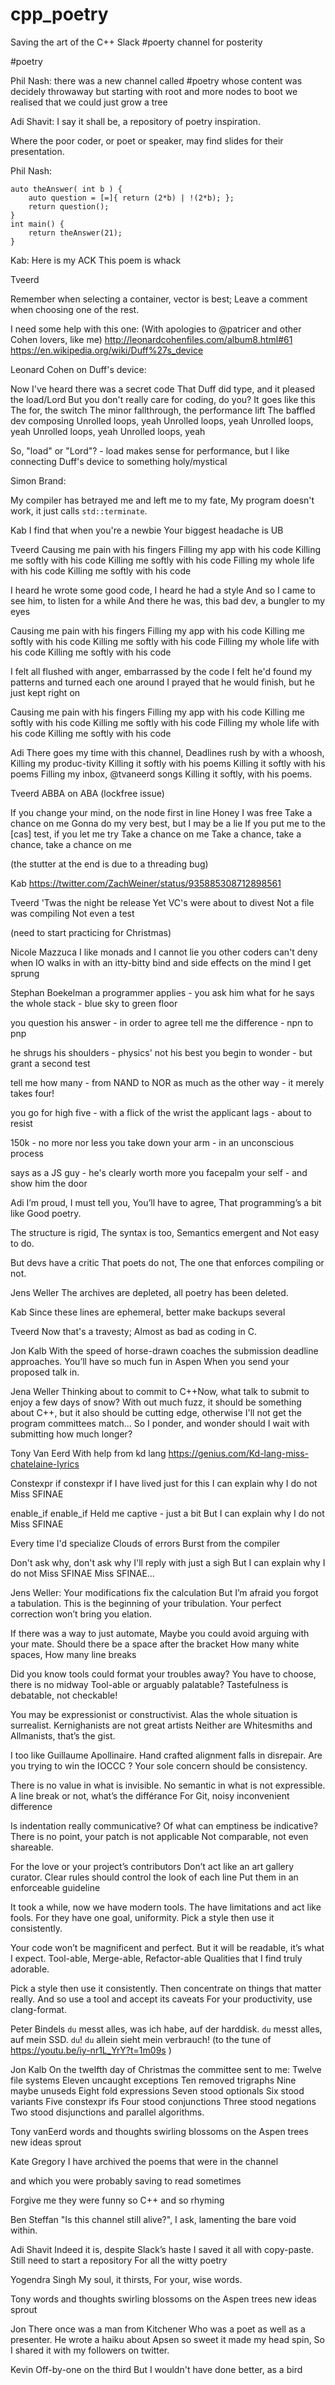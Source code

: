 # cpp_poetry
Saving the art of the C++ Slack #poerty channel for posterity

#poetry

Phil Nash:
there was a new channel called #poetry
whose content was decidely throwaway
but starting with root
and more nodes to boot
we realised that we could just grow a tree

Adi Shavit:
I say it shall be,
a repository
of poetry inspiration. 

Where the poor coder,
or poet or speaker,
may find slides for their presentation.

Phil Nash:
```
auto theAnswer( int b ) {
    auto question = [=]{ return (2*b) | !(2*b); };
    return question();
}
int main() {
    return theAnswer(21);
}
```

Kab:
Here is my ACK
This poem is whack

Tveerd

Remember when selecting a container, vector is best;
Leave a comment when choosing one of the rest.

I need some help with this one:
(With apologies to @patricer and other Cohen lovers, like me)
http://leonardcohenfiles.com/album8.html#61
https://en.wikipedia.org/wiki/Duff%27s_device

Leonard Cohen on Duff's device:

Now I've heard there was a secret code
That Duff did type, and it pleased the load/Lord
But you don't really care for coding, do you?
It goes like this
The for, the switch
The minor fallthrough, the performance lift
The baffled dev composing Unrolled loops, yeah 
Unrolled loops, yeah
Unrolled loops, yeah
Unrolled loops, yeah
Unrolled loops, yeah

So, "load" or "Lord"? - load makes sense for performance, but I like connecting Duff's device to something holy/mystical

Simon Brand:

My compiler has betrayed me and left me to my fate,
My program doesn't work, it just calls `std::terminate`.

Kab
I find that when you're a newbie
Your biggest headache is UB

Tveerd
Causing me pain with his fingers
Filling my app with his code‎
Killing me softly with his code
Killing me softly with his code
Filling my whole life with his code
Killing me softly with his code

I heard he wrote some good code, I heard he had a style
And so I came to see him, to listen for a while
And there he was, this bad dev, a bungler to my eyes‎

Causing me pain with his fingers
Filling my app with his code‎
Killing me softly with his code
Killing me softly with his code
Filling my whole life with his code
Killing me softly with his code

I felt all flushed with anger, embarrassed by the code
I felt he'd found my patterns and turned each one around
I prayed that he would finish, but he just kept right on

Causing me pain with his fingers
Filling my app with his code‎
Killing me softly with his code
Killing me softly with his code
Filling my whole life with his code
Killing me softly with his code

Adi
There goes my time with this channel,
Deadlines rush by with a whoosh,
Killing my produc-tivity
Killing it softly with his poems
Killing it softly with his poems
Filling my inbox, @tvaneerd songs
Killing it softly, with his poems.

Tveerd
ABBA on ABA (lockfree issue)

If you change your mind, on the node first in line
Honey I was free
Take a chance on me
Gonna do my very best, but I may be a lie
If you put me to the [cas] test, if you let me try
Take a chance on me
Take a chance, take a chance, take a chance on me

(the stutter at the end is due to a threading bug)

Kab
https://twitter.com/ZachWeiner/status/935885308712898561

Tveerd
'Twas the night be release
Yet VC's were about to divest
Not a file was compiling
Not even a test

(need to start practicing for Christmas)

Nicole Mazzuca
I like monads and I cannot lie
you other coders can't deny
when IO walks in with an itty-bitty bind
and side effects on the mind
I get sprung

Stephan Boekelman
a programmer applies - you ask him what for
he says the whole stack - blue sky to green floor

you question his answer - in order to agree
tell me the difference - npn to pnp

he shrugs his shoulders - physics' not his best
you begin to wonder - but grant a second test

tell me how many - from NAND to NOR
as much as the other way - it merely takes four!

you go for high five - with a flick of the wrist
the applicant lags - about to resist

150k - no more nor less
you take down your arm - in an unconscious process 

says as a JS guy - he's clearly worth more
you facepalm your self - and show him the door

Adi
I’m proud, I must tell you,
You’ll have to agree,
That programming’s a bit like 
Good poetry. 

The structure is rigid,
The syntax is too,
Semantics emergent and 
Not easy to do. 

But devs have a critic
That poets do not,
The one that enforces
compiling or not.

Jens Weller
The archives are depleted,
all poetry has been deleted.

Kab
Since these lines are ephemeral,
better make backups several

Tveerd
Now that's a travesty;
Almost as bad as coding in C.

Jon Kalb
With the speed of horse-drawn coaches
the submission deadline approaches.
You’ll have so much fun in Aspen
When you send your proposed talk in.

Jena Weller
Thinking about to commit to C++Now,
what talk to submit to enjoy a few days of snow?
With out much fuzz, it should be something about C++,
but it also should be cutting edge, otherwise I'll not get the program committees match...
So I ponder, and wonder should I wait with submitting how much longer?

Tony Van Eerd
With help from kd lang
https://genius.com/Kd-lang-miss-chatelaine-lyrics

Constexpr if constexpr if
I have lived just for this
I can explain why I do not
Miss SFINAE

enable_if enable_if
Held me captive - just a bit
But I can explain why I do not
Miss SFINAE

Every time I'd specialize
Clouds of errors
Burst from the compiler

Don't ask why, don't ask why
I'll reply with just a sigh
But I can explain why I do not
Miss SFINAE
Miss SFINAE...

Jens Weller:
Your modifications fix the calculation
But I’m afraid you forgot a tabulation.
This is the beginning of your tribulation.
Your perfect correction won’t bring you elation.

If there was a way to just automate,
Maybe you could avoid arguing with your mate.
Should there be a space after the bracket
How many white spaces, How many line breaks

Did you know tools could format your troubles away?
You have to choose, there is no midway
Tool-able or arguably palatable?
Tastefulness is debatable, not checkable!

You may be expressionist or constructivist.
Alas the whole situation is surrealist.
Kernighanists are not great artists
Neither are Whitesmiths and Allmanists, that’s the gist.

I too like Guillaume Apollinaire.
Hand crafted alignment falls in disrepair.
Are you trying to win the IOCCC ?
Your sole concern should be consistency.

There is no value in what is invisible.
No semantic in what is not expressible.
A line break or not, what’s the différance
For Git, noisy inconvenient difference

Is indentation really communicative?
Of what can emptiness be indicative?
There is no point, your patch is not applicable
Not comparable, not even shareable.

For the love or your project’s contributors
Don’t act like an art gallery curator.
Clear rules should control the look of each line
Put them in an enforceable guideline

It took a while, now we have modern tools.
The have limitations and act like fools.
For they have one goal, uniformity.
Pick a style then use it consistently.

Your code won’t be magnificent and perfect.
But it will be readable, it’s what I expect.
Tool-able, Merge-able, Refactor-able
Qualities that I find truly adorable.

Pick a style then use it consistently.
Then concentrate on things that matter really.
And so use a tool and accept its caveats
For your productivity, use clang-format.

Peter Bindels
`du` messt alles, was ich habe, auf der harddisk. `du` messt alles, auf mein SSD. `du`! `du` allein sieht mein verbrauch! (to the tune of https://youtu.be/iy-nr1L_YrY?t=1m09s )

Jon Kalb
On the twelfth day of Christmas
the committee sent to me:
Twelve file systems
Eleven uncaught exceptions
Ten removed trigraphs
Nine maybe unuseds
Eight fold expressions
Seven stood optionals
Six stood variants
Five constexpr ifs
Four stood conjunctions
Three stood negations
Two stood disjunctions
and parallel algorithms.

Tony vanEerd
words and thoughts swirling
blossoms on the Aspen trees
new ideas sprout

Kate Gregory
I have archived
the poems
that were in
the channel

and which
you were probably
saving
to read sometimes

Forgive me
they were funny
so C++
and so rhyming

Ben Steffan
"Is this channel still
alive?", I ask, lamenting
the bare void within.

Adi Shavit
Indeed it is, despite Slack’s haste
I saved it all with copy-paste. 
Still need to start a repository
For all the witty poetry

Yogendra Singh
My soul, it thirsts,
For your, wise words.

Tony
words and thoughts swirling
blossoms on the Aspen trees
new ideas sprout

Jon
There once was a man from Kitchener
Who was a poet as well as a presenter.
He wrote a haiku about Apsen
so sweet it made my head spin,
So I shared it with my followers on twitter.

Kevin
Off-by-one on the third
But I wouldn't have done better, as a bird
